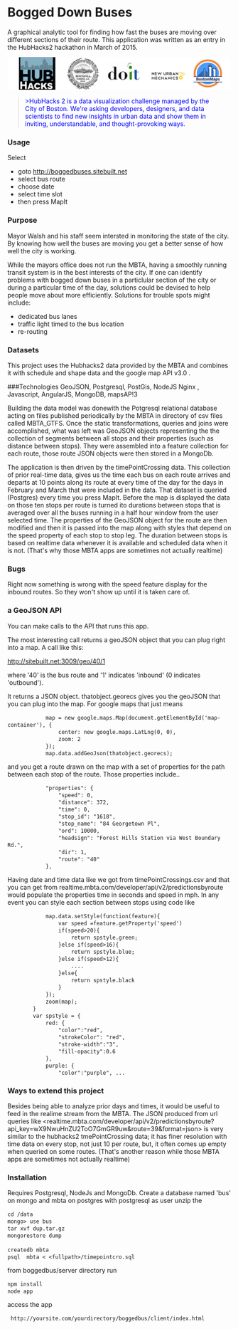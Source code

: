 Bogged Down Buses
==========

A graphical analytic tool for finding how fast the buses are moving over different sections of their route. This application was written as an entry in the HubHacks2 hackathon in March of 2015.

<img src="hubhacks_banner.jpg" width="500px">
<blockquote style="color:blue;text-align:center margin-left: 40px;
    margin-right: 40px;" cite="http://hubhacks2.challengepost.com/">>HubHacks 2 is a data visualization challenge managed by the City of Boston. We're asking developers, designers, and data scientists to find new insights in urban data and show them in inviting, understandable, and thought-provoking ways. </blockquote>

### Usage

Select 
* goto <http://boggedbuses.sitebuilt.net>
* select bus route
* choose date
* select time slot
* then press MapIt

### Purpose
Mayor Walsh and his staff seem intersted in monitoring the state of the city. By knowing how well the buses are moving you get a better sense of how well the city is working. 

While the mayors office does not run the MBTA, having a smoothly running transit system is in the best interests of the city. If one can identify problems with bogged down buses in a particlular section of the city or during a particular time of the day, solutions could be devised to help people move about more efficiently. Solutions for trouble spots might include:
* dedicated bus lanes 
* traffic light timed to the bus location
* re-routing

### Datasets
This project uses the Hubhacks2 data provided by the MBTA and combines it with schedule and shape data and the google map API v3.0 .

###Technologies
GeoJSON, Postgresql, PostGis, NodeJS  Nginx , Javascript, AngularJS, MongoDB, mapsAP!3

Building the data model was donewith the Potgresql relational database acting on files published periodically by the MBTA in directory of csv files called MBTA_GTFS. Once the static transformations, queries and joins were accomplished, what was left was GeoJSON objects representing the the collection of segments between all stops and their properties (such as distance between stops). They were assembled into a  feature collection for each route, those route JSON objects were then stored in a MongoDb. 

The application is then driven by the timePointCrossing data. This collection of prior real-time data, gives us the time each bus on each route arrives and departs at 10 points along its route at every time of the day for the days in February and March that were included in the data. That dataset is queried  (Postgres) every time you press MapIt. Before the map is displayed the data on those ten stops per route is turned ito durations between stops that is averaged over all the buses running in a half hour window from the user selected time. The properties of the GeoJSON object for the route are then modified and then it is passed into the map along with styles that depend on the speed property of each stop to stop leg. The duration between stops is based on realtime data whenever it is available and scheduled data when it is not. (That's why those MBTA apps are sometimes not actually realtime)

### Bugs
Right now something is wrong with the speed feature display for the inbound routes. So they won't show up until it is taken care of.

### a GeoJSON API
You can make calls to the API that runs this app.

The most interesting call returns a geoJSON object that you can plug right into a map. A call like this:

   <http://sitebuilt.net:3009/geo/40/1>

where '40' is the bus route and '1' indicates 'inbound'  (0  indicates 'outbound').

It returns a JSON object. thatobject.georecs gives you the geoJSON that you can plug into the map. For google maps that just means

				map = new google.maps.Map(document.getElementById('map-container'), {
					center: new google.maps.LatLng(0, 0),
					zoom: 2
				});
				map.data.addGeoJson(thatobject.georecs);

and you get a route drawn on the map with a set of properties for the path between each stop of the route. Those properties include..

				"properties": {
					"speed": 0,
					"distance": 372,
					"time": 0,
					"stop_id": "1618",
					"stop_name": "84 Georgetown Pl",
					"ord": 10000,
					"headsign": "Forest Hills Station via West Boundary Rd.",
					"dir": 1,
					"route": "40"
				},

Having date and time data like we got from timePointCrossings.csv and that you can get from realtime.mbta.com/developer/api/v2/predictionsbyroute would populate the properties time in seconds and speed in mph. In any event you can style each section between stops using code like

				map.data.setStyle(function(feature){
					var speed =feature.getProperty('speed')
					if(speed>20){
						return spstyle.green;
					}else if(speed>16){
						return spstyle.blue;
					}else if(speed>12){ 
						....
					}else{
						return spstyle.black
					}
				});
				zoom(map);
			}
			var spstyle = {
				red: {
					"color":"red",
					"strokeColor": "red",
					"stroke-width":"3",
					"fill-opacity":0.6 
				},
				purple: {
					"color":"purple", ...

### Ways to extend this project
Besides being able to analyze prior days and times, it would be useful to feed in the realime stream from the MBTA. The JSON produced from url queries like <realtime.mbta.com/developer/api/v2/predictionsbyroute?api_key=wX9NwuHnZU2ToO7GmGR9uw&route=39&format=json> is very similar to the hubhacks2 tmePointCrossing data; it has finer resolution with time data on every stop, not just 10 per route, but, it often comes up empty when queried on some routes. (That's another reason while those MBTA apps are sometimes not actually realtime)

### Installation

Requires Postgresql, NodeJs and MongoDb. 
Create a database named 'bus' on mongo and mbta on postgres with postgresql as user
unzip the 
   
    cd /data
    mongo> use bus
    tar xvf dup.tar.gz
    mongorestore dump

    createdb mbta
    psql  mbta < <fullpath>/timepointcro.sql

from boggedbus/server directory run
  
    npm install
    node app

access the app

     http://yoursite.com/yourdirectory/boggedbus/client/index.html   






